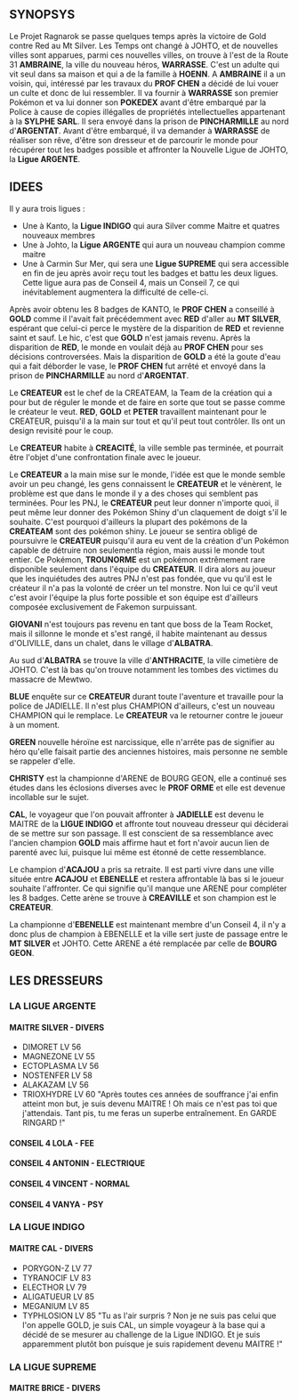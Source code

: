 SYNOPSYS
--------

Le Projet Ragnarok se passe quelques temps après la victoire de Gold contre Red au Mt Silver.
Les Temps ont changé à JOHTO, et de nouvelles villes sont apparues, parmi ces nouvelles villes, on trouve à l'est de la Route 31 **AMBRAINE**, la ville du nouveau héros,
**WARRASSE**. C'est un adulte qui vit seul dans sa maison et qui a de la famille à **HOENN**. A **AMBRAINE** il a un voisin, qui,
intéressé par les travaux du **PROF CHEN** a décidé de lui vouer un culte et donc de lui ressembler. 
Il va fournir à **WARRASSE** son premier Pokémon et va lui donner son **POKEDEX** avant d'être embarqué par la Police à cause de copies
illégalles de propriétés intellectuelles appartenant à la **SYLPHE SARL**. Il sera envoyé dans la prison de **PINCHARMILLE** au nord d'**ARGENTAT**.
Avant d'être embarqué, il va demander à **WARRASSE** de réaliser son rêve, d'être son dresseur et de parcourir le monde pour récupérer tout les badges possible
et affronter la Nouvelle Ligue de JOHTO, la **Ligue ARGENTE**.

IDEES
-----
Il y aura trois ligues :
- Une à Kanto, la **Ligue INDIGO** qui aura Silver comme Maitre et quatres nouveaux membres
- Une à Johto, la **Ligue ARGENTE** qui aura un nouveau champion comme maitre
- Une à Carmin Sur Mer, qui sera une **Ligue SUPREME** qui sera accessible en fin de jeu après avoir reçu tout les badges et battu les deux ligues. Cette ligue
aura pas de Conseil 4, mais un Conseil 7, ce qui inévitablement augmentera la difficulté de celle-ci.

Après avoir obtenu les 8 badges de KANTO, le **PROF CHEN** a conseillé à **GOLD** comme il l'avait fait précédemment avec **RED** d'aller au **MT SILVER**, espérant
que celui-ci perce le mystère de la disparition de **RED** et revienne saint et sauf. Le hic, c'est que **GOLD** n'est jamais revenu. Après la disparition de **RED**,
le monde en voulait déjà au **PROF CHEN** pour ses décisions controversées. Mais la disparition de **GOLD** a été la goute d'eau qui a fait déborder le vase,
le **PROF CHEN** fut arrêté et envoyé dans la prison de **PINCHARMILLE** au nord d'**ARGENTAT**.

Le **CREATEUR** est le chef de la CREATEAM, la Team de la création qui a pour but de réguler le monde et de faire en sorte que tout se passe comme le créateur le veut.
**RED**, **GOLD** et **PETER** travaillent maintenant pour le CREATEUR, puisqu'il a la main sur tout et qu'il peut tout contrôler.
Ils ont un design revisité pour le coup.

Le **CREATEUR** habite à **CREACITÉ**, la ville semble pas terminée, et pourrait être l'objet d'une confrontation finale avec le joueur.

Le **CREATEUR** a la main mise sur le monde, l'idée est que le monde semble avoir un peu changé, les gens connaissent le **CREATEUR** et le vénèrent, 
le problème est que dans le monde il y a des choses qui semblent pas terminées. Pour les PNJ, le **CREATEUR** peut leur donner n'importe quoi, il
peut même leur donner des Pokémon Shiny d'un claquement de doigt s'il le souhaite. C'est pourquoi d'ailleurs la plupart des pokémons de la
**CREATEAM** sont des pokémon shiny.
Le joueur se sentira obligé de poursuivre le **CREATEUR** puisqu'il aura eu vent de la création d'un Pokémon capable de détruire non seulementla région,
mais aussi le monde tout entier. Ce Pokémon, **TROUNORME** est un pokémon extrêmement rare disponible seulement dans l'équipe du **CREATEUR**.
Il dira alors au joueur que les inquiétudes des autres PNJ n'est pas fondée, que vu qu'il est le créateur il n'a pas la volonté de créer un tel monstre.
Non lui ce qu'il veut c'est avoir l'équipe la plus forte possible et son équipe est d'ailleurs composée exclusivement de Fakemon surpuissant.

**GIOVANI** n'est toujours pas revenu en tant que boss de la Team Rocket, mais il sillonne le monde et s'est rangé, il habite maintenant
au dessus d'OLIVILLE, dans un chalet, dans le village d'**ALBATRA**.

Au sud d'**ALBATRA** se trouve la ville d'**ANTHRACITE**, la ville cimetière de JOHTO. C'est là bas qu'on trouve notamment les tombes des victimes du massacre de Mewtwo.

**BLUE** enquête sur ce **CREATEUR** durant toute l'aventure et travaille pour la police de JADIELLE. Il n'est plus CHAMPION d'ailleurs,
c'est un nouveau CHAMPION qui le remplace. Le **CREATEUR** va le retourner contre le joueur à un moment.

**GREEN** nouvelle héroïne est narcissique, elle n'arrête pas de signifier au héro qu'elle faisait partie des anciennes histoires, mais personne ne semble se rappeler
d'elle.

**CHRISTY** est la championne d'ARENE de BOURG GEON, elle a continué ses études dans les éclosions diverses avec le **PROF ORME** et elle est devenue incollable sur le sujet.

**CAL**, le voyageur que l'on pouvait affronter à **JADIELLE** est devenu le MAITRE de la **LIGUE INDIGO** et affronte tout nouveau dresseur qui déciderai de se mettre sur
son passage. Il est conscient de sa ressemblance avec l'ancien champion **GOLD** mais affirme haut et fort n'avoir aucun lien de parenté avec lui, puisque lui même est
étonné de cette ressemblance. 

Le champion d'**ACAJOU** a pris sa retraite. Il est parti vivre dans une ville située entre **ACAJOU** et **EBENELLE** et restera affrontable là bas si le joueur souhaite 
l'affronter. Ce qui signifie qu'il manque une ARENE pour compléter les 8 badges. Cette arène se trouve à **CREAVILLE** et son champion est le **CREATEUR**. 

La championne d'**EBENELLE** est maintenant membre d'un Conseil 4, il n'y a donc plus de champion à EBENELLE et la ville sert juste de passage entre le **MT SILVER** et JOHTO. 
Cette ARENE a été remplacée par celle de **BOURG GEON**.

LES DRESSEURS
-------------
### LA LIGUE ARGENTE

#### MAITRE SILVER - DIVERS
- DIMORET     LV 56
- MAGNEZONE   LV 55
- ECTOPLASMA  LV 56
- NOSTENFER   LV 58
- ALAKAZAM    LV 56
- TRIOXHYDRE  LV 60
"Après toutes ces années de souffrance j'ai enfin atteint mon but, je suis devenu MAITRE ! Oh mais ce n'est pas toi que j'attendais. Tant pis, tu me feras un superbe 
entraînement. En GARDE RINGARD !"

#### CONSEIL 4 LOLA - FEE 
#### CONSEIL 4 ANTONIN - ELECTRIQUE
#### CONSEIL 4 VINCENT - NORMAL
#### CONSEIL 4 VANYA - PSY

### LA LIGUE INDIGO

#### MAITRE CAL - DIVERS
- PORYGON-Z   LV 77
- TYRANOCIF   LV 83
- ELECTHOR    LV 79
- ALIGATUEUR  LV 85
- MEGANIUM    LV 85
- TYPHLOSION  LV 85
"Tu as l'air surpris ? Non je ne suis pas celui que l'on appelle GOLD, je suis CAL, un simple voyageur à la base qui a décidé de se mesurer au challenge
de la Ligue INDIGO. Et je suis apparemment plutôt bon puisque je suis rapidement devenu MAITRE !"

### LA LIGUE SUPREME

#### MAITRE BRICE - DIVERS
